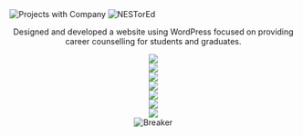 <img src="https://user-images.githubusercontent.com/85858695/151645506-cdf599e6-21c3-49cf-9369-ac59f27618b1.png" alt="Projects with Company"/>
<img src="https://user-images.githubusercontent.com/85858695/151645539-13c1396a-4906-4818-a179-a5b4dc459a08.png" alt="NESTorEd"/>

<p align="center">Designed and developed a website using WordPress focused on providing career counselling for students and graduates.
</p>
<p align="center">
  <img src="https://user-images.githubusercontent.com/85858695/166440178-5dc96c79-642e-4cb9-b3d3-184308657108.JPG"><br>
  <img src="https://user-images.githubusercontent.com/85858695/166440324-7ea6d07a-5b41-4018-8dc5-82f4405a0184.JPG"><br>
  <img src="https://user-images.githubusercontent.com/85858695/166440317-aeb2dbe2-e743-403a-9941-4e63163cc5e6.JPG"><br>
  <img src="https://user-images.githubusercontent.com/85858695/166440322-0db1f9fb-91e0-4cc1-a2ba-811cf34c56b2.JPG"><br>
  <img src="https://user-images.githubusercontent.com/85858695/166440622-da06e7e2-8c31-4e6b-8485-7e60544d3460.JPG"><br>
  <img src="https://user-images.githubusercontent.com/85858695/166440612-7b60e2ba-9c54-4a18-b3c0-e814a33668cb.JPG"><br>
  <img src="https://user-images.githubusercontent.com/85858695/166440619-aa6f1e78-0794-4747-b427-a79d7b261ebd.JPG"><br>
  <img src="https://user-images.githubusercontent.com/85858695/166441029-39487f60-30d7-4b28-9415-5868bae3590f.jpg" alt="Breaker"/>
</p>
